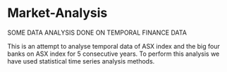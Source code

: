 # Market-Analysis
SOME DATA ANALYSIS DONE ON TEMPORAL FINANCE DATA


This is an attempt to analyse temporal data of ASX index and the big four banks on ASX index for 5 consecutive years. To perform this analysis we have used statistical time series analysis methods.
